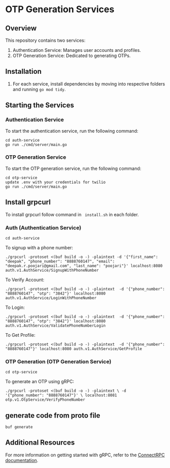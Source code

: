 # OTP Generation Services

## Overview
This repository contains two services: 
1. Authentication Service: Manages user accounts and profiles. 
2. OTP Generation Service: Dedicated to generating OTPs.

## Installation
1. For each service, install dependencies by moving into respective folders and running 
`go mod tidy`. 

## Starting the Services
### Authentication Service
To start the authentication service, run the following command: 
```
cd auth-service
go run ./cmd/server/main.go 
```

### OTP Generation Service
To start the OTP generation service, run the following command: 
```
cd otp-service
update .env with your credentials for twilio
go run ./cmd/server/main.go 
```

## Install grpcurl
To install grpcurl follow command in ``` install.sh``` in each folder.

### Auth (Authentication Service)
```
cd auth-service
```
To signup with a phone number: 
```
./grpcurl -protoset <(buf build -o -) -plaintext -d '{"first_name": "deepak", "phone_number": "8888760147", "email": "deepak.r.poojari@gmail.com", "last_name": "poojari"}' localhost:8080 auth.v1.AuthService/SignupWithPhoneNumber 
```

To Verify Account: 
```
./grpcurl -protoset <(buf build -o -) -plaintext  -d '{"phone_number": "8888760147", "otp": "3842"}' localhost:8080 auth.v1.AuthService/LoginWithPhoneNumber
```

To Login: 
```
./grpcurl -protoset <(buf build -o -) -plaintext  -d '{"phone_number": "8888760147", "otp": "3842"}' localhost:8080 auth.v1.AuthService/ValidatePhoneNumberLogin
```

To Get Profile: 
```
./grpcurl -protoset <(buf build -o -) -plaintext  -d '{"phone_number": "8888760147"}' localhost:8080 auth.v1.AuthService/GetProfile
```

### OTP Generation (OTP Generation Service)
```
cd otp-service
```
To generate an OTP using gRPC: 
```
./grpcurl -protoset <(buf build -o -) -plaintext \ -d '{"phone_number": "8888760147"}' \ localhost:8081 otp.v1.OtpService/VerifyPhoneNumber
```

## generate code from proto file
```
buf generate
```

## Additional Resources
For more information on getting started with gRPC, refer to the [ConnectRPC documentation](https://connectrpc.com/docs/go/getting-started/).

